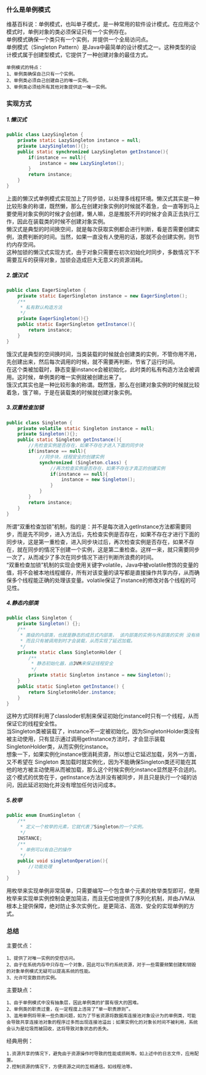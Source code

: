 ### **什么是单例模式**​  
维基百科说：单例模式，也叫单子模式，是一种常用的软件设计模式。在应用这个模式时，单例对象的类必须保证只有一个实例存在。  
单例模式确保一个类只有一个实例，并提供一个全局访问点。  
单例模式（Singleton Pattern）是Java中最简单的设计模式之一。这种类型的设计模式属于创建型模式，它提供了一种创建对象的最佳方式。  

    单例模式的特点：
    1、单例类确保自己只有一个实例。 
    2、单例类必须自己创建自己的唯一实例。  
    3、单例类必须给所有其他对象提供这一唯一实例。  

### **实现方式**​  
##### 1.懒汉式  
```java
public class LazySingleton {
    private static LazySingleton instance = null;
    private LazySingleton(){};
    public static synchronized LazySingleton getInstance(){
        if(instance == null){
            instance = new LazySingleton();
        }
        return instance;
    }
}
```
上面的懒汉式单例模式实现加上了同步锁，以处理多线程环境。懒汉式其实是一种比较形象的称谓，既然懒，那么在创建对象实例的时候就不着急，会一直等到马上要使用对象实例的时候才会创建，懒人嘛，总是推脱不开的时候才会真正去执行工作，因此在装载类的时候不创建对象实例。  
懒汉式是典型的时间换空间，就是每次获取实例都会进行判断，看是否需要创建实例，浪费判断的时间。当然，如果一直没有人使用的话，那就不会创建实例，则节约内存空间。  
这种加锁的懒汉式实现方式，由于对象只需要在初次初始化时同步，多数情况下不需要互斥的获得对象，加锁会造成巨大无意义的资源消耗。  
##### 2.饿汉式
```java
public class EagerSingleton {
	private static EagerSingleton instance = new EagerSingleton();
	/**
	 * 私有默认构造方法
	 */
	private EagerSingleton(){}
	public static EagerSingleton getInstance(){
		return instance;
	}
}
```
饿汉式是典型的空间换时间，当类装载的时候就会创建类的实例，不管你用不用，先创建出来，然后每次调用的时候，就不需要再判断，节省了运行时间。  
在这个类被加载时，静态变量instance会被初始化，此时类的私有构造方法会被调用。这时候，单例类的唯一实例就被创建出来了。  
饿汉式其实也是一种比较形象的称谓。既然饿，那么在创建对象实例的时候就比较着急，饿了嘛，于是在装载类的时候就创建对象实例。  
##### 3.双重检查加锁
```java
public class Singleton {
	private volatile static Singleton instance = null;
	private Singleton(){};
	public static Singleton getInstance(){
		//先检查实例是否存在，如果不存在才进入下面的同步块
		if(instance == null){
			//同步块，线程安全的创建实例
			synchronized (Singleton.class) {
				//再次检查实例是否存在，如果不存在才真正的创建实例
				if(instance == null){
					instance = new Singleton();
				}
			}
		}
		return instance;
	}
}
```
所谓“双重检查加锁”机制，指的是：并不是每次进入getInstance方法都需要同步，而是先不同步，进入方法后，先检查实例是否存在，如果不存在才进行下面的同步块，这是第一重检查，进入同步块过后，再次检查实例是否存在，如果不存在，就在同步的情况下创建一个实例，这是第二重检查。这样一来，就只需要同步一次了，从而减少了多次在同步情况下进行判断所浪费的时间。  
“双重检查加锁”机制的实现会使用关键字volatile，Java中被volatile修饰的变量的值，将不会被本地线程缓存，所有对该变量的读写都是直接操作共享内存，从而确保多个线程能正确的处理该变量。volatile保证了instance的修改对各个线程的可见性。  
##### 4.静态内部类
```java
public class Singleton {
	private Singleton() {};
	/**
	 * 类级的内部类，也就是静态的成员式内部类， 该内部类的实例与外部类的实例 没有绑定关系，
	 * 而且只有被调用到时才会装载，从而实现了延迟加载。
	 */
	private static class SingletonHolder {
		/**
		 * 静态初始化器，由JVM来保证线程安全
		 */
		private static Singleton instance = new Singleton();
	}
	public static Singleton getInstance() {
		return SingletonHolder.instance;
	}
}
```
这种方式同样利用了classloder机制来保证初始化instance时只有一个线程，从而保证它的线程安全性。  
当Singleton类被装载了，instance不一定被初始化。因为SingletonHolder类没有被主动使用，只有显示通过调用getInstance方法时，才会显示装载SingletonHolder类，从而实例化instance。  
想象一下，如果实例化instance很消耗资源，所以想让它延迟加载，另外一方面，又不希望在 Singleton 类加载时就实例化，因为不能确保Singleton类还可能在其他的地方被主动使用从而被加载，那么这个时候实例化instance显然是不合适的。  
这个模式的优势在于，getInstance方法并没有被同步，并且只是执行一个域的访问，因此延迟初始化并没有增加任何访问成本。  
##### 5.枚举
```java
public enum EnumSingleton {
    /**
     * 定义一个枚举的元素，它就代表了Singleton的一个实例。
     */
    INSTANCE;
    /**
     * 单例可以有自己的操作
     */
    public void singletonOperation(){
        //功能处理
    }
}
```
用枚举来实现单例非常简单，只需要编写一个包含单个元素的枚举类型即可，使用枚举来实现单实例控制会更加简洁，而且无偿地提供了序列化机制，并由JVM从根本上提供保障，绝对防止多次实例化，是更简洁、高效、安全的实现单例的方式。    
### **总结**​    
主要优点：  

    1、提供了对唯一实例的受控访问。
    2、由于在系统内存中只存在一个对象，因此可以节约系统资源，对于一些需要频繁创建和销毁的对象单例模式无疑可以提高系统的性能。
    3、允许可变数目的实例。

主要缺点：  

    1、由于单例模式中没有抽象层，因此单例类的扩展有很大的困难。
    2、单例类的职责过重，在一定程度上违背了“单一职责原则”。
    3、滥用单例将带来一些负面问题，如为了节省资源将数据库连接池对象设计为的单例类，可能会导致共享连接池对象的程序过多而出现连接池溢出；如果实例化的对象长时间不被利用，系统会认为是垃圾而被回收，这将导致对象状态的丢失。
经典用例：  

    1.资源共享的情况下，避免由于资源操作时导致的性能或损耗等。如上述中的日志文件，应用配置。 
    2.控制资源的情况下，方便资源之间的互相通信。如线程池等。 
